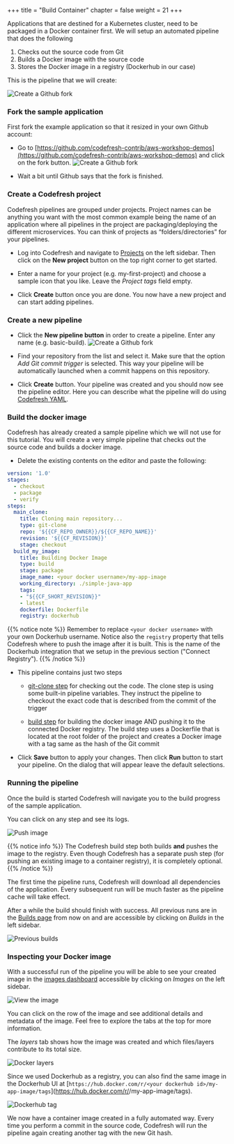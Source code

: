 +++
title = "Build Container"
chapter = false
weight = 21
+++

Applications that are destined for a Kubernetes cluster, need to be packaged in a Docker container first. We will setup an automated pipeline that does the following

1. Checks out the source code from Git
2. Builds a Docker image with the source code
3. Stores the Docker image in a registry (Dockerhub in our case)

This is the pipeline that we will create:

![Create a Github fork](/images/basic_ci/pipeline-overview.png)

### Fork the sample application

First fork the example application so that it resized in your own Github account:

- Go to [https://github.com/codefresh-contrib/aws-workshop-demos](https://github.com/codefresh-contrib/aws-workshop-demos) and click on the fork button.
![Create a Github fork](/images/basic_ci/fork.png)

- Wait a bit until Github says that the fork is finished.

### Create a Codefresh project

Codefresh pipelines are grouped under projects. Project names can be anything you want with the most common example being the name of an application where all pipelines in the project are packaging/deploying the different microservices. You can think of projects as “folders/directories” for your pipelines.

- Log into Codefresh and navigate to [Projects](https://g.codefresh.io/projects/) on the left sidebar. Then click on the **New project** button on the top right corner to get started.

- Enter a name for your project (e.g. my-first-project) and choose a sample icon that you like. Leave the *Project tags* field empty.

- Click **Create** button once you are done. You now have a new project and can start adding pipelines.

### Create a new pipeline

- Click the **New pipeline button** in order to create a pipeline. Enter any name (e.g. basic-build).
![Create a Github fork](/images/basic_ci/create-pipeline.png)

- Find your repository from the list and select it. Make sure that the option *Add Git commit trigger* is selected. This way your pipeline will be automatically launched when a commit happens on this repository.

- Click **Create** button. Your pipeline was created and you should now see the pipeline editor. Here you can describe what the pipeline will do using [Codefresh YAML](https://codefresh.io/docs/docs/codefresh-yaml/what-is-the-codefresh-yaml/).

### Build the docker image

Codefresh has already created a sample pipeline which we will not use for this tutorial. You will create a very simple pipeline that checks out the source code and builds a docker image. 

- Delete the existing contents on the editor and paste the following:
```yaml
version: '1.0'
stages:
  - checkout
  - package
  - verify
steps:
  main_clone:
    title: Cloning main repository...
    type: git-clone
    repo: '${{CF_REPO_OWNER}}/${{CF_REPO_NAME}}'
    revision: '${{CF_REVISION}}'
    stage: checkout
  build_my_image:
    title: Building Docker Image
    type: build
    stage: package
    image_name: <your docker username>/my-app-image
    working_directory: ./simple-java-app
    tags:
    - "${{CF_SHORT_REVISION}}"
    - latest
    dockerfile: Dockerfile
    registry: dockerhub
 ```     
 {{% notice note %}}
Remember to replace `<your docker username>` with your own Dockerhub username. Notice also the `registry` property that tells Codefresh where to push the image after it is built. This is the name of the Dockerhub integration that we setup in the previous section ("Connect Registry").
{{% /notice %}}

- This pipeline contains just two steps
  - [git-clone step](https://codefresh.io/docs/docs/codefresh-yaml/steps/git-clone/) for checking out the code. The clone step is using some built-in pipeline variables. They instruct the pipeline to checkout the exact code that is described from the commit of the trigger

  - [build step](https://codefresh.io/docs/docs/codefresh-yaml/steps/build/) for building the docker image AND pushing it to the connected Docker registry. The build step uses a Dockerfile that is located at the root folder of the project and creates a Docker image with a tag same as the hash of the Git commit

- Click **Save** button to apply your changes. Then click **Run** button to start your pipeline. On the dialog that will appear leave the default selections.

### Running the pipeline

Once the build is started Codefresh will navigate you to the build progress of the sample application.

You can click on any step and see its logs.

![Push image](/images/basic_ci/image-push.png)

 {{% notice info %}}
The Codefresh build step both builds **and** pushes the image to the registry. Even though Codefresh has a separate push step (for pushing an existing image to a container registry), it is completely optional.
{{% /notice %}}

The first time the pipeline runs, Codefresh will download all dependencies of the application. Every subsequent run will be much faster as the pipeline cache will take effect.

After a while the build should finish with success. All previous runs are in the [Builds page](https://g.codefresh.io/builds2) from now on and are accessible by clicking on *Builds* in the left sidebar.

![Previous builds](/images/basic_ci/builds.png)

### Inspecting your Docker image

With a successful run of the pipeline you will be able to see your created image in the [images dashboard](https://g.codefresh.io/images/) accessible by clicking on *Images* on the left sidebar.

![View the image](/images/basic_ci/registry.png)

You can click on the row of the image and see additional details and metadata of the image. Feel free to explore the tabs at the top for more information.

The *layers* tab shows how the image was created and which files/layers contribute to its total size.

![Docker layers](/images/basic_ci/layers.png)

Since we used Dockerhub as a registry, you can also find the same image in the Dockerhub UI at [`https://hub.docker.com/r/<your dockerhub id>/my-app-image/tags`](https://hub.docker.com/r/<your dockerhub id>/my-app-image/tags).

![Dockerhub tag](/images/basic_ci/dockerhub.png)

We now have a container image created in a fully automated way. Every time you perform a commit in the source code, Codefresh will run the pipeline again creating another tag with the new Git hash.